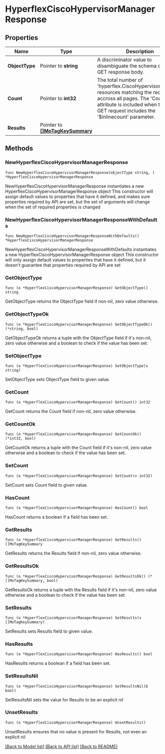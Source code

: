 # HyperflexCiscoHypervisorManagerResponse

## Properties

Name | Type | Description | Notes
------------ | ------------- | ------------- | -------------
**ObjectType** | Pointer to **string** | A discriminator value to disambiguate the schema of a HTTP GET response body. | 
**Count** | Pointer to **int32** | The total number of &#39;hyperflex.CiscoHypervisorManager&#39; resources matching the request, accross all pages. The &#39;Count&#39; attribute is included when the HTTP GET request includes the &#39;$inlinecount&#39; parameter. | [optional] 
**Results** | Pointer to [**[]MoTagKeySummary**](MoTagKeySummary.md) |  | [optional] 

## Methods

### NewHyperflexCiscoHypervisorManagerResponse

`func NewHyperflexCiscoHypervisorManagerResponse(objectType string, ) *HyperflexCiscoHypervisorManagerResponse`

NewHyperflexCiscoHypervisorManagerResponse instantiates a new HyperflexCiscoHypervisorManagerResponse object
This constructor will assign default values to properties that have it defined,
and makes sure properties required by API are set, but the set of arguments
will change when the set of required properties is changed

### NewHyperflexCiscoHypervisorManagerResponseWithDefaults

`func NewHyperflexCiscoHypervisorManagerResponseWithDefaults() *HyperflexCiscoHypervisorManagerResponse`

NewHyperflexCiscoHypervisorManagerResponseWithDefaults instantiates a new HyperflexCiscoHypervisorManagerResponse object
This constructor will only assign default values to properties that have it defined,
but it doesn't guarantee that properties required by API are set

### GetObjectType

`func (o *HyperflexCiscoHypervisorManagerResponse) GetObjectType() string`

GetObjectType returns the ObjectType field if non-nil, zero value otherwise.

### GetObjectTypeOk

`func (o *HyperflexCiscoHypervisorManagerResponse) GetObjectTypeOk() (*string, bool)`

GetObjectTypeOk returns a tuple with the ObjectType field if it's non-nil, zero value otherwise
and a boolean to check if the value has been set.

### SetObjectType

`func (o *HyperflexCiscoHypervisorManagerResponse) SetObjectType(v string)`

SetObjectType sets ObjectType field to given value.


### GetCount

`func (o *HyperflexCiscoHypervisorManagerResponse) GetCount() int32`

GetCount returns the Count field if non-nil, zero value otherwise.

### GetCountOk

`func (o *HyperflexCiscoHypervisorManagerResponse) GetCountOk() (*int32, bool)`

GetCountOk returns a tuple with the Count field if it's non-nil, zero value otherwise
and a boolean to check if the value has been set.

### SetCount

`func (o *HyperflexCiscoHypervisorManagerResponse) SetCount(v int32)`

SetCount sets Count field to given value.

### HasCount

`func (o *HyperflexCiscoHypervisorManagerResponse) HasCount() bool`

HasCount returns a boolean if a field has been set.

### GetResults

`func (o *HyperflexCiscoHypervisorManagerResponse) GetResults() []MoTagKeySummary`

GetResults returns the Results field if non-nil, zero value otherwise.

### GetResultsOk

`func (o *HyperflexCiscoHypervisorManagerResponse) GetResultsOk() (*[]MoTagKeySummary, bool)`

GetResultsOk returns a tuple with the Results field if it's non-nil, zero value otherwise
and a boolean to check if the value has been set.

### SetResults

`func (o *HyperflexCiscoHypervisorManagerResponse) SetResults(v []MoTagKeySummary)`

SetResults sets Results field to given value.

### HasResults

`func (o *HyperflexCiscoHypervisorManagerResponse) HasResults() bool`

HasResults returns a boolean if a field has been set.

### SetResultsNil

`func (o *HyperflexCiscoHypervisorManagerResponse) SetResultsNil(b bool)`

 SetResultsNil sets the value for Results to be an explicit nil

### UnsetResults
`func (o *HyperflexCiscoHypervisorManagerResponse) UnsetResults()`

UnsetResults ensures that no value is present for Results, not even an explicit nil

[[Back to Model list]](../README.md#documentation-for-models) [[Back to API list]](../README.md#documentation-for-api-endpoints) [[Back to README]](../README.md)


